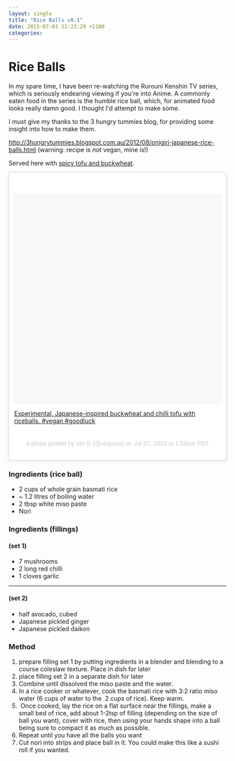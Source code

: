 ```yaml
---
layout: single
title: "Rice Balls v0.1"
date: 2015-07-01 21:23:29 +1100
categories:
---
```

Rice Balls
==========

In my spare time, I have been re-watching the Rurouni Kenshin TV series,
which is seriously endearing viewing if you're into Anime. A commonly
eaten food in the series is the humble rice ball, which, for animated
food looks really damn good. I thought I'd attempt to make some.

I must give my thanks to the 3 hungry tummies blog, for providing some
insight into how to make them.

<http://3hungrytummies.blogspot.com.au/2012/08/onigiri-japanese-rice-balls.html> (warning:
recipe is *not* vegan, mine is!)

Served here with [spicy tofu and
buckwheat](spicy-tofu-buckwheat-v01.html).

<div>

<div class="instagram-media" data-instgrm-captioned=""
data-instgrm-version="4"
style="background: #FFF; border-radius: 3px; border: 0; box-shadow: 0 0 1px 0 rgba(0,0,0,0.5),0 1px 10px 0 rgba(0,0,0,0.15); margin: 1px; max-width: 658px; padding: 0; width: -webkit-calc(100% - 2px); width: 99.375%; width: calc(100% - 2px);">

<div style="padding: 8px;">

<div
style="background: #F8F8F8; line-height: 0; margin-top: 40px; padding: 50% 0; text-align: center; width: 100%;">

<div
style="background-image: url(data:image/png; background-position: initial initial; background-repeat: initial initial; height: 44px; margin: 0px auto -44px; position: relative; top: -22px; width: 44px;">

</div>

</div>

<div style="margin-top: 8px; padding: 0px 4px;">

[Experimental, Japanese-inspired buckwheat and chilli tofu with
riceballs. \#vegan \#goodluck](https://instagram.com/p/5oj1FxL64T/)

</div>

<div
style="color: #c9c8cd; font-family: Arial, sans-serif; font-size: 14px; line-height: 17px; margin-top: 8px; overflow: hidden; padding: 8px 0px 7px; text-align: center; text-overflow: ellipsis; white-space: nowrap;">

A photo posted by Vin G (@vinpous) on Jul 27, 2015 at 1:59am PDT

</div>

</div>

</div>

</div>

### Ingredients (rice ball)

-   2 cups of whole grain basmati rice
-   \~ 1.2 litres of boiling water
-   2 tbsp white miso paste
-   Nori

### Ingredients (fillings)

#### (set 1)

-   7 mushrooms
-   2 long red chilli
-   1 cloves garlic

------------------------------------------------------------------------

#### (set 2)

####

-   half avocado, cubed
-   Japanese pickled ginger
-   Japanese pickled daikon

### Method

1.  prepare filling set 1 by putting ingredients in a blender and
    blending to a course coleslaw texture. Place in dish for later
2.  place filling set 2 in a separate dish for later
3.  Combine until dissolved the miso paste and the water.
4.  In a rice cooker or whatever, cook the basmati rice with 3:2 ratio
    miso water (6 cups of water to the  2 cups of rice). Keep warm.
5.   Once cooked, lay the rice on a flat surface near the fillings, make
    a small bed of rice, add about 1-2tsp of filling (depending on the
    size of ball you want), cover with rice, then using your hands shape
    into a ball being sure to compact it as much as possible.
6.  Repeat until you have all the balls you want
7.  Cut nori into strips and place ball in it. You could make this like
    a sushi roll if you wanted.
